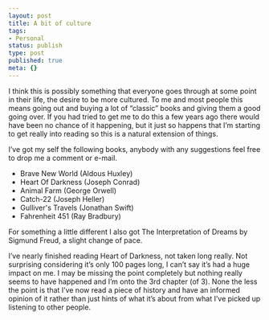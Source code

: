 ```yaml
---
layout: post
title: A bit of culture
tags:
- Personal
status: publish
type: post
published: true
meta: {}
---
```

I think this is possibly something that everyone goes through at some point in their life, the desire to be more cultured. To me and most people this means going out and buying a lot of “classic” books and giving them a good going over. If you had tried to get me to do this a few years ago there would have been no chance of it happening, but it just so happens that I’m starting to get really into reading so this is a natural extension of things.

I’ve got my self the following books, anybody with any suggestions feel free to drop me a comment or e-mail.

  * Brave New World (Aldous Huxley)
  * Heart Of Darkness (Joseph Conrad)
  * Animal Farm (George Orwell)
  * Catch-22 (Joseph Heller)
  * Gulliver's Travels (Jonathan Swift)
  * Fahrenheit 451 (Ray Bradbury)

For something a little different I also got The Interpretation of Dreams by Sigmund Freud, a slight change of pace.

I’ve nearly finished reading Heart of Darkness, not taken long really. Not surprising considering it’s only 100 pages long, I can’t say it’s had a huge impact on me. I may be missing the point completely but nothing really seems to have happened and I’m onto the 3rd chapter (of 3). None the less the point is that I’ve now read a piece of history and have an informed opinion of it rather than just hints of what it’s about from what I’ve picked up listening to other people.
